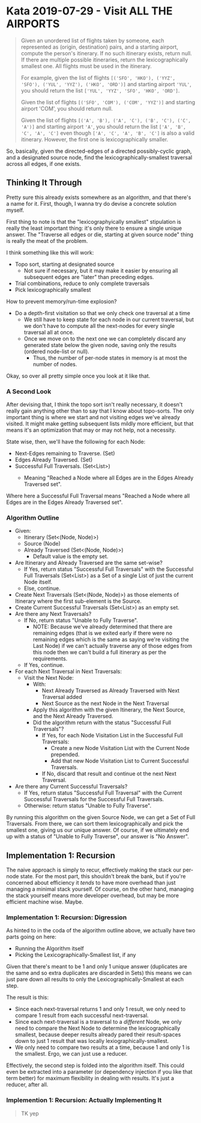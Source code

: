 Kata 2019-07-29 - Visit ALL THE AIRPORTS
========

> Given an unordered list of flights taken by someone, each represented as (origin, destination) pairs, and a starting airport, compute the person's itinerary. If no such itinerary exists, return null. If there are multiple possible itineraries, return the lexicographically smallest one. All flights must be used in the itinerary.
>
> For example, given the list of flights `[('SFO', 'HKO'), ('YYZ', 'SFO'), ('YUL', 'YYZ'), ('HKO', 'ORD')]` and starting airport `'YUL'`, you should return the list `['YUL', 'YYZ', 'SFO', 'HKO', 'ORD']`.
>
> Given the list of flights `[('SFO', 'COM'), ('COM', 'YYZ')]` and starting airport 'COM', you should return null.
>
> Given the list of flights `[('A', 'B'), ('A', 'C'), ('B', 'C'), ('C', 'A')]` and starting airport `'A'`, you should return the list `['A', 'B', 'C', 'A', 'C']` even though `['A', 'C', 'A', 'B', 'C']` is also a valid itinerary. However, the first one is lexicographically smaller.

So, basically, given the directed-edges of a directed possibly-cyclic graph, and a designated source node, find the lexicographically-smallest traversal across all edges, if one exists.



## Thinking It Through

Pretty sure this already exists somewhere as an algorithm, and that there's a name for it.  First, though, I wanna try do devise a concrete solution myself.

First thing to note is that the "lexicographyically smallest" stipulation is really the least important thing: it's only there to ensure a single unique answer.  The "Traverse all edges or die, starting at given source node" thing is really the meat of the problem.

I think something like this will work:

- Topo sort, starting at designated source
    - Not sure if necessary, but it may make it easier by ensuring all subsequent edges are "later" than preceding edges.
- Trial combinations, reduce to only complete traversals
- Pick lexicographically smallest

How to prevent memory/run-time explosion?

- Do a depth-first visitation so that we only check one traversal at a time
    - We still have to keep state for each node in our current traversal, but we don't have to compute all the next-nodes for every single traversal all at once.
    - Once we move on to the next one we can completely discard any generated state below the given node, saving only the results (ordered node-list or null).
        - Thus, the number of per-node states in memory is at most the number of nodes.

Okay, so over all pretty simple once you look at it like that.


### A Second Look

After devising that, I think the topo sort isn't really necessary, it doesn't really gain anything other than to say that I know about topo-sorts.  The only important thing is where we start and not visiting edges we've already visited.  It might make getting subsequent lists mildly more efficient, but that means it's an optimization that may or may not help, not a necessity.

State wise, then, we'll have the following for each Node:

- Next-Edges remaining to Traverse. (Set<Edge>)
- Edges Already Traversed. (Set<Edge>)
- Successful Full Traversals. (Set<List<Node>>)
    - Meaning "Reached a Node where all Edges are in the Edges Already Traversed set".

Where here a Successful Full Traversal means "Reached a Node where all Edges are in the Edges Already Traversed set".


### Algorithm Outline

- Given:
    - Itinerary (Set<(Node, Node)>)
    - Source (Node)
    - Already Traversed (Set<(Node, Node)>)
        - Default value is the empty set.
- Are Itinerary and Already Traversed are the same set-wise?
    - If Yes, return status "Successful Full Traversals" with the Successful Full Traversals (Set<List<Node>>) as a Set of a single List of just the current Node itself.
    - Else, continue.
- Create Next Traversals (Set<(Node, Node)>) as those elements of Itinerary where the first sub-element is the Source.
- Create Current Successful Traversals (Set<List<Node>>) as an empty set.
- Are there any Next Traversals?
    - If No, return status "Unable to Fully Traverse".
        - NOTE: Because we've already determined that there are remaining edges (that is we exited early if there were no remaining edges which is the same as saying we're visiting the Last Node) if we can't actually traverse any of those edges from this node then we can't build a full itinerary as per the requirements.
    - If Yes, continue.
- For each Next Traversal in Next Traversals:
    - Visit the Next Node:
        - With:
            - Next Already Traversed as Already Traversed with Next Traversal added
            - Next Source as the next Node in the Next Traversal
        - Apply this algorithm with the given Itinerary, the Next Source, and the Next Already Traversed.
        - Did the algorithm return with the status "Successful Full Traversals"?
            - If Yes, for each Node Visitation List in the Successful Full Traversals:
                - Create a new Node Visitation List with the Current Node prepended.
                - Add that new Node Visitation List to Current Successful Traversals.
            - If No, discard that result and continue ot the next Next Traversal.
- Are there any Current Successful Traversals?
    - If Yes, return status "Successful Full Traversal" with the Current Successful Traversals for the Successful Full Traversals.
    - Otherwise: return status "Unable to Fully Traverse".

By running this algorithm on the given Source Node, we can get a Set of Full Traversals.  From there, we can sort them lexicographically and pick the smallest one, giving us our unique answer.  Of course, if we ultimately end up with a status of "Unable to Fully Traverse", our answer is "No Answer".



## Implementation 1: Recursion

The naive approach is simply to recur, effectively making the stack our per-node state.  For the most part, this shouldn't break the bank, but if you're concerned about efficiency it _tends_ to have more overhead than just managing a minimal stack yourself.  Of course, on the other hand, managing the stack yourself means more developer overhead, but may be more efficient machine wise.  Maybe.


### Implementation 1: Recursion: Digression

As hinted to in the coda of the algorithm outline above, we actually have two parts going on here:

- Running the Algorithm itself
- Picking the Lexicographically-Smallest list, if any

Given that there's meant to be 1 and only 1 unique answer (duplicates are the same and so extra duplicates are discarded in Sets) this means we can just pare down all results to only the Lexicographically-Smallest at each step.

The result is this:

- Since each next-traversal returns 1 and only 1 result, we only need to compare 1 result from each successful next-traversal.
- Since each next-traversal is a traversal to a _different_ Node, we only need to compare the Next Node to determine the lexicographically smallest, because deeper results already pared their result-spaces down to just 1 result that was locally lexiographically-smallest.
- We only need to compare two results at a time, because 1 and only 1 is the smallest.  Ergo, we can just use a reducer.

Effectively, the second step is folded into the algorithm itself.  This could even be extracted into a parameter (or dependency injection if you like that term better) for maximum flexibility in dealing with results.  It's just a reducer, after all.


### Implemention 1: Recursion: Actually Implementing It

> TK yep
